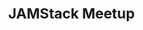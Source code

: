 ---
title: JAMStack Meetup
description: Whether you are a new startup looking to launch or an existing startup looking for ways to grow your business, you will learn something new at the AWS Startup Day.
href: https://www.meetup.com/JAMstack-nyc/
avatar: ./avatar1.png
attendantIds:
  - nader-dabit

country: United States
city: New York
---